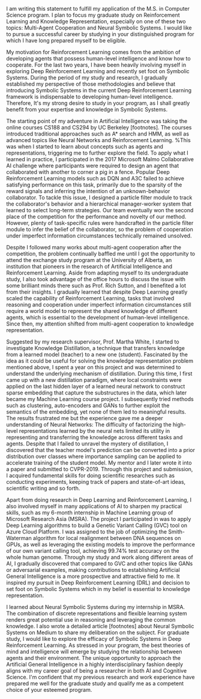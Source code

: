 I am writing this statement to fulfill my application of the M.S. in Computer Science program. I plan to focus my graduate study on Reinforcement Learning and Knowledge Representation, especially on one of these two topics: Multi-Agent Cooperation and Neural Symbolic Systems. I would like to pursue a successful career by studying in your distinguished program for which I have long prepared myself to be eligible.

My motivation for Reinforcement Learning comes from the ambition of developing agents that possess human-level intelligence and know how to cooperate. For the last two years, I have been heavily involving myself in exploring Deep Reinforcement Learning and recently set foot on Symbolic Systems. During the period of my study and research, I gradually established my perspective of those methodologies and believe that introducing Symbolic Systems in the current Deep Reinforcement Learning framework is indispensable to developing human-level intelligence. Therefore, It's my strong desire to study in your program, as I shall greatly benefit from your expertise and knowledge in Symbolic Systems.

The starting point of my adventure in Artificial Intelligence was taking the online courses CS188 and CS294 by UC Berkeley [footnotes]. The courses introduced traditional approaches such as A* search and HMM, as well as advanced topics like Neural Networks and Reinforcement Learning. %This was when I started to learn about concepts such as agents and representations, triggering me to further explore the field.
To apply what I learned in practice, I participated in the 2017 Microsoft Malmo Collaborative AI challenge where participants were required to design an agent that collaborated with another to corner a pig in a fence. Popular Deep Reinforcement Learning models such as DQN and A3C failed to achieve satisfying performance on this task, primarily due to the sparsity of the reward signals and inferring the intention of an unknown-behavior collaborator. To tackle this issue, I designed a particle filter module to track the collaborator's behavior and a hierarchical manager-worker system that learned to select long-term strategies. Our team eventually won the second place of the competition for the performance and novelty of our method. However, plenty of task-specific rules were handcrafted in the particle filter module to infer the belief of the collaborator, so the problem of cooperation under imperfect information circumstances technically remained unsolved.

Despite I followed many works about multi-agent cooperation after the competition, the problem continually baffled me until I got the opportunity to attend the exchange study program at the University of Alberta, an institution that pioneers in the research of Artificial Intelligence and Reinforcement Learning. Aside from adapting myself to its undergraduate study, I also took advantage of the office hours to discuss the issue with some brilliant minds there such as Prof. Rich Sutton, and I benefited a lot from their insights. I gradually learned that despite Deep Learning greatly scaled the capability of Reinforcement Learning, tasks that involved reasoning and cooperation under imperfect information circumstances still require a world model to represent the shared knowledge of different agents, which is essential to the development of human-level intelligence. Since then, my attention shifted from multi-agent cooperation to knowledge representation.

Suggested by my research supervisor, Prof. Martha White, I started to investigate Knowledge Distillation, a technique that transfers knowledge from a learned model (teacher) to a new one (student). Fascinated by the idea as it could be useful for solving the knowledge representation problem mentioned above, I spent a year on this project and was determined to understand the underlying mechanism of distillation. During this time, I first came up with a new distillation paradigm, where local constraints were applied on the last hidden layer of a learned neural network to construct sparse embedding that capture the substructures in the data, which later became my Machine Learning course project. I subsequently tried methods such as clustering, auto-encoders and GANs to further exploit the semantics of the embedding, yet none of them led to meaningful results. The results frustrated me but the experience gave me a deeper understanding of Neural Networks: The difficulty of factorizing the high-level representations learned by the neural nets limited its utility in representing and transferring the knowledge across different tasks and agents. Despite that I failed to unravel the mystery of distillation, I discovered that the teacher model's prediction can be converted into a prior distribution over classes where importance sampling can be applied to accelerate training of the student model. My mentor and I later wrote it into a paper and submitted to CVPR-2019. Through this project and submission, I acquired fundamental skills for doing scientific researches such as conducting experiments, keeping track of papers and state-of-art ideas, scientific writing and so forth.

Apart from doing research in Deep Learning and Reinforcement Learning, I also involved myself in many applications of AI to sharpen my practical skills, such as my 6-month internship in Machine Learning group of Microsoft Research Asia (MSRA).  The project I participated in was to apply Deep Learning algorithms to build a Genetic Variant Calling (GVC) tool on Azure Cloud Platform. I was assigned to the job of optimizing the Smith-Waterman algorithm for local realignment between DNA sequences on GPUs, as well as leveraging the existing models to improve the performance of our own variant calling tool, achieving 99.74% test accuracy on the whole human genome. Through my study and work along different areas of AI, I gradually discovered that compared to GVC and other topics like GANs or adversarial examples, making contributions to establishing Artificial General Intelligence is a more prospective and attractive field to me. It inspired my pursuit in Deep Reinforcement Learning (DRL) and decision to set foot on Symbolic Systems which in my belief is essential to knowledge representation.

I learned about Neural Symbolic Systems during my internship in MSRA. The combination of discrete representations and flexible learning system renders great potential use in reasoning and leveraging the common knowledge. I also wrote a detailed article [footnotes] about Neural Symbolic Systems on Medium to share my deliberation on the subject. For graduate study, I would like to explore the efficacy of Symbolic Systems in Deep Reinforcement Learning. As stressed in your program, the best theories of mind and intelligence will emerge by studying the relationship between agents and their environment. The unique opportunity to approach the Artificial General Intelligence in a highly interdisciplinary fashion deeply aligns with my career goal of being a researcher in both AI and Cognitive Science. I'm confident that my previous research and work experience have prepared me well for the graduate study and qualify me as a competent choice of your esteemed program.
